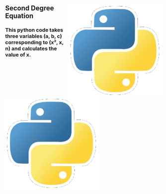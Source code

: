 # <img src="https://github.com/rodrigonuness/language_pictures/blob/master/Python.png" align="right" width="300">
## Second Degree Equation
### This python code takes three variables (a, b, c) corresponding to (x², x, n) and calculates the value of x.
### 
#### <img src="https://github.com/rodrigonuness/language_pictures/blob/master/Python.png" align="left" width="300">




